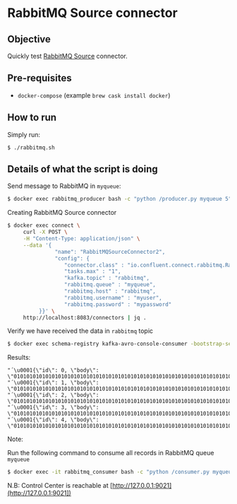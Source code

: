 # RabbitMQ Source connector

## Objective

Quickly test [RabbitMQ Source](https://docs.confluent.io/current/connect/kafka-connect-rabbitmq/index.html#quick-start) connector.

## Pre-requisites

* `docker-compose` (example `brew cask install docker`)

## How to run

Simply run:

```
$ ./rabbitmq.sh
```

## Details of what the script is doing

Send message to RabbitMQ in `myqueue`:

```bash
$ docker exec rabbitmq_producer bash -c "python /producer.py myqueue 5"
```

Creating RabbitMQ Source connector

```bash
$ docker exec connect \
     curl -X POST \
     -H "Content-Type: application/json" \
     --data '{
               "name": "RabbitMQSourceConnector2",
               "config": {
                  "connector.class" : "io.confluent.connect.rabbitmq.RabbitMQSourceConnector",
                  "tasks.max" : "1",
                  "kafka.topic" : "rabbitmq",
                  "rabbitmq.queue" : "myqueue",
                  "rabbitmq.host" : "rabbitmq",
                  "rabbitmq.username" : "myuser",
                  "rabbitmq.password" : "mypassword"
          }}' \
     http://localhost:8083/connectors | jq .
```


Verify we have received the data in `rabbitmq` topic

```bash
$ docker exec schema-registry kafka-avro-console-consumer -bootstrap-server broker:9092 --topic rabbitmq --from-beginning --max-messages 5
```

Results:

```
"´\u0001{\"id\": 0, \"body\": \"010101010101010101010101010101010101010101010101010101010101010101010\"}"
"´\u0001{\"id\": 1, \"body\": \"010101010101010101010101010101010101010101010101010101010101010101010\"}"
"´\u0001{\"id\": 2, \"body\": \"010101010101010101010101010101010101010101010101010101010101010101010\"}"
"´\u0001{\"id\": 3, \"body\": \"010101010101010101010101010101010101010101010101010101010101010101010\"}"
"´\u0001{\"id\": 4, \"body\": \"010101010101010101010101010101010101010101010101010101010101010101010\"}"
```

Note:

Run the following command to consume all records in RabbitMQ queue `myqueue`

```bash
$ docker exec -it rabbitmq_consumer bash -c "python /consumer.py myqueue"
```

N.B: Control Center is reachable at [http://127.0.0.1:9021](http://127.0.0.1:9021])
